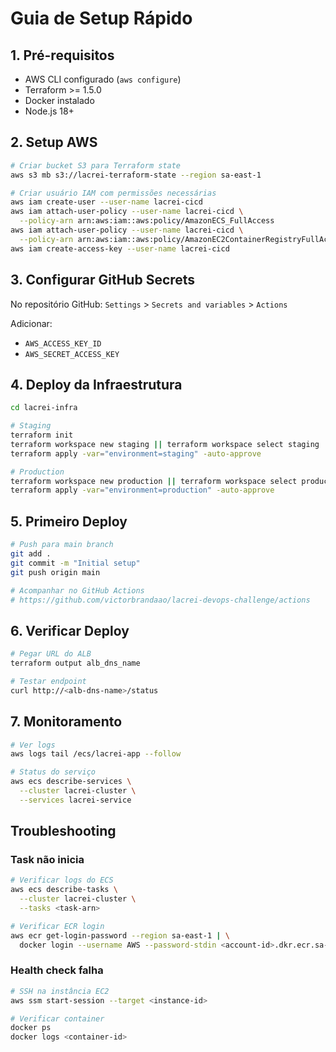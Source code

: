 # Guia de Setup Rápido

## 1. Pré-requisitos

- AWS CLI configurado (`aws configure`)
- Terraform >= 1.5.0
- Docker instalado
- Node.js 18+

## 2. Setup AWS

```bash
# Criar bucket S3 para Terraform state
aws s3 mb s3://lacrei-terraform-state --region sa-east-1

# Criar usuário IAM com permissões necessárias
aws iam create-user --user-name lacrei-cicd
aws iam attach-user-policy --user-name lacrei-cicd \
  --policy-arn arn:aws:iam::aws:policy/AmazonECS_FullAccess
aws iam attach-user-policy --user-name lacrei-cicd \
  --policy-arn arn:aws:iam::aws:policy/AmazonEC2ContainerRegistryFullAccess
aws iam create-access-key --user-name lacrei-cicd
```

## 3. Configurar GitHub Secrets

No repositório GitHub: `Settings` > `Secrets and variables` > `Actions`

Adicionar:

- `AWS_ACCESS_KEY_ID`
- `AWS_SECRET_ACCESS_KEY`

## 4. Deploy da Infraestrutura

```bash
cd lacrei-infra

# Staging
terraform init
terraform workspace new staging || terraform workspace select staging
terraform apply -var="environment=staging" -auto-approve

# Production
terraform workspace new production || terraform workspace select production
terraform apply -var="environment=production" -auto-approve
```

## 5. Primeiro Deploy

```bash
# Push para main branch
git add .
git commit -m "Initial setup"
git push origin main

# Acompanhar no GitHub Actions
# https://github.com/victorbrandaao/lacrei-devops-challenge/actions
```

## 6. Verificar Deploy

```bash
# Pegar URL do ALB
terraform output alb_dns_name

# Testar endpoint
curl http://<alb-dns-name>/status
```

## 7. Monitoramento

```bash
# Ver logs
aws logs tail /ecs/lacrei-app --follow

# Status do serviço
aws ecs describe-services \
  --cluster lacrei-cluster \
  --services lacrei-service
```

## Troubleshooting

### Task não inicia

```bash
# Verificar logs do ECS
aws ecs describe-tasks \
  --cluster lacrei-cluster \
  --tasks <task-arn>

# Verificar ECR login
aws ecr get-login-password --region sa-east-1 | \
  docker login --username AWS --password-stdin <account-id>.dkr.ecr.sa-east-1.amazonaws.com
```

### Health check falha

```bash
# SSH na instância EC2
aws ssm start-session --target <instance-id>

# Verificar container
docker ps
docker logs <container-id>
```
